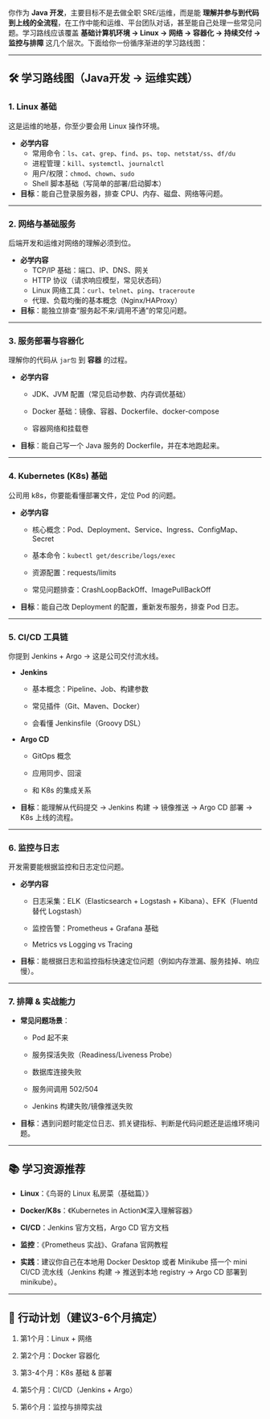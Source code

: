 你作为 **Java 开发**，主要目标不是去做全职 SRE/运维，而是能 **理解并参与到代码到上线的全流程**，在工作中能和运维、平台团队对话，甚至能自己处理一些常见问题。学习路线应该覆盖 **基础计算机环境 → Linux → 网络 → 容器化 → 持续交付 → 监控与排障** 这几个层次。下面给你一份循序渐进的学习路线图：

---

## 🛠 学习路线图（Java开发 → 运维实践）

### 1. **Linux 基础**
这是运维的地基，你至少要会用 Linux 操作环境。
- **必学内容**
    - 常用命令：`ls`、`cat`、`grep`、`find`、`ps`、`top`、`netstat/ss`、`df/du`
    - 进程管理：`kill`、`systemctl`、`journalctl`        
    - 用户/权限：`chmod`、`chown`、`sudo`
    - Shell 脚本基础（写简单的部署/启动脚本）
- **目标**：能自己登录服务器，排查 CPU、内存、磁盘、网络等问题。
---
### 2. **网络与基础服务**
后端开发和运维对网络的理解必须到位。
- **必学内容**
    - TCP/IP 基础：端口、IP、DNS、网关
    - HTTP 协议（请求响应模型，常见状态码）
    - Linux 网络工具：`curl`、`telnet`、`ping`、`traceroute`
    - 代理、负载均衡的基本概念（Nginx/HAProxy）
- **目标**：能独立排查“服务起不来/调用不通”的常见问题。

---

### 3. **服务部署与容器化**

理解你的代码从 `jar包` 到 **容器** 的过程。

- **必学内容**
    
    - JDK、JVM 配置（常见启动参数、内存调优基础）
        
    - Docker 基础：镜像、容器、Dockerfile、docker-compose
        
    - 容器网络和挂载卷
        
- **目标**：能自己写一个 Java 服务的 Dockerfile，并在本地跑起来。
    

---

### 4. **Kubernetes (K8s) 基础**

公司用 k8s，你要能看懂部署文件，定位 Pod 的问题。

- **必学内容**
    
    - 核心概念：Pod、Deployment、Service、Ingress、ConfigMap、Secret
        
    - 基本命令：`kubectl get/describe/logs/exec`
        
    - 资源配置：requests/limits
        
    - 常见问题排查：CrashLoopBackOff、ImagePullBackOff
        
- **目标**：能自己改 Deployment 的配置，重新发布服务，排查 Pod 日志。
    

---

### 5. **CI/CD 工具链**

你提到 Jenkins + Argo → 这是公司交付流水线。

- **Jenkins**
    
    - 基本概念：Pipeline、Job、构建参数
        
    - 常见插件（Git、Maven、Docker）
        
    - 会看懂 Jenkinsfile（Groovy DSL）
        
- **Argo CD**
    
    - GitOps 概念
        
    - 应用同步、回滚
        
    - 和 K8s 的集成关系
        
- **目标**：能理解从代码提交 → Jenkins 构建 → 镜像推送 → Argo CD 部署 → K8s 上线的流程。
    

---

### 6. **监控与日志**

开发需要能根据监控和日志定位问题。

- **必学内容**
    
    - 日志采集：ELK（Elasticsearch + Logstash + Kibana）、EFK（Fluentd 替代 Logstash）
        
    - 监控告警：Prometheus + Grafana 基础
        
    - Metrics vs Logging vs Tracing
        
- **目标**：能根据日志和监控指标快速定位问题（例如内存泄漏、服务挂掉、响应慢）。
    

---

### 7. **排障 & 实战能力**

- **常见问题场景**：
    
    - Pod 起不来
        
    - 服务探活失败（Readiness/Liveness Probe）
        
    - 数据库连接失败
        
    - 服务间调用 502/504
        
    - Jenkins 构建失败/镜像推送失败
        
- **目标**：遇到问题时能定位日志、抓关键指标、判断是代码问题还是运维环境问题。
    

---

## 📚 学习资源推荐

- **Linux**：《鸟哥的 Linux 私房菜（基础篇）》
    
- **Docker/K8s**：《Kubernetes in Action》《深入理解容器》
    
- **CI/CD**：Jenkins 官方文档，Argo CD 官方文档
    
- **监控**：《Prometheus 实战》、Grafana 官网教程
    
- **实践**：建议你自己在本地用 Docker Desktop 或者 Minikube 搭一个 mini CI/CD 流水线（Jenkins 构建 → 推送到本地 registry → Argo CD 部署到 minikube）。
    

---

## 🚀 行动计划（建议3-6个月搞定）

1. 第1个月：Linux + 网络
    
2. 第2个月：Docker 容器化
    
3. 第3-4个月：K8s 基础 & 部署
    
4. 第5个月：CI/CD（Jenkins + Argo）
    
5. 第6个月：监控与排障实战